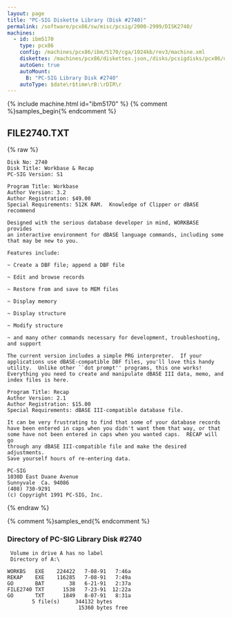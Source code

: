 ```yaml
---
layout: page
title: "PC-SIG Diskette Library (Disk #2740)"
permalink: /software/pcx86/sw/misc/pcsig/2000-2999/DISK2740/
machines:
  - id: ibm5170
    type: pcx86
    config: /machines/pcx86/ibm/5170/cga/1024kb/rev3/machine.xml
    diskettes: /machines/pcx86/diskettes.json,/disks/pcsigdisks/pcx86/diskettes.json
    autoGen: true
    autoMount:
      B: "PC-SIG Library Disk #2740"
    autoType: $date\r$time\rB:\rDIR\r
---
```


{% include machine.html id="ibm5170" %}
{% comment %}samples_begin{% endcomment %}

## FILE2740.TXT

{% raw %}
```
Disk No: 2740
Disk Title: Workbase & Recap
PC-SIG Version: S1

Program Title: Workbase
Author Version: 3.2
Author Registration: $49.00
Special Requirements: 512K RAM.  Knowledge of Clipper or dBASE recommend

Designed with the serious database developer in mind, WORKBASE provides
an interactive environment for dBASE language commands, including some
that may be new to you.

Features include:

~ Create a DBF file; append a DBF file

~ Edit and browse records

~ Restore from and save to MEM files

~ Display memory

~ Display structure

~ Modify structure

~ and many other commands necessary for development, troubleshooting,
and support

The current version includes a simple PRG interpreter.  If your
applications use dBASE-compatible DBF files, you'll love this handy
utility.  Unlike other ``dot prompt'' programs, this one works!
Everything you need to create and manipulate dBASE III data, memo, and
index files is here.

Program Title: Recap
Author Version: 2.1
Author Registration: $15.00
Special Requirements: dBASE III-compatible database file.

It can be very frustrating to find that some of your database records
have been entered in caps when you didn't want them that way, or that
some have not been entered in caps when you wanted caps.  RECAP will go
through any dBASE III-compatible file and make the desired adjustments.
Save yourself hours of re-entering data.

PC-SIG
1030D East Duane Avenue
Sunnyvale  Ca. 94086
(408) 730-9291
(c) Copyright 1991 PC-SIG, Inc.
```
{% endraw %}

{% comment %}samples_end{% endcomment %}

### Directory of PC-SIG Library Disk #2740

     Volume in drive A has no label
     Directory of A:\

    WORKBS   EXE    224422   7-08-91   7:46a
    REKAP    EXE    116285   7-08-91   7:49a
    GO       BAT        38   6-21-91   2:37a
    FILE2740 TXT      1538   7-23-91  12:22a
    GO       TXT      1849   8-07-91   8:31a
            5 file(s)     344132 bytes
                           15360 bytes free
